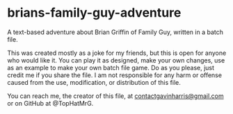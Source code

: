 # brians-family-guy-adventure
A text-based adventure about Brian Griffin of Family Guy, written in a batch file.

This was created mostly as a joke for my friends, but this is open for anyone who would like it.
You can play it as designed, make your own changes, use as an example to make your own batch file game.
Do as you please, just credit me if you share the file.
I am not responsible for any harm or offense caused from the use, modification, or distribution of this file.

You can reach me, the creator of this file, at contactgavinharris@gmail.com or on GitHub at @TopHatMrG.
